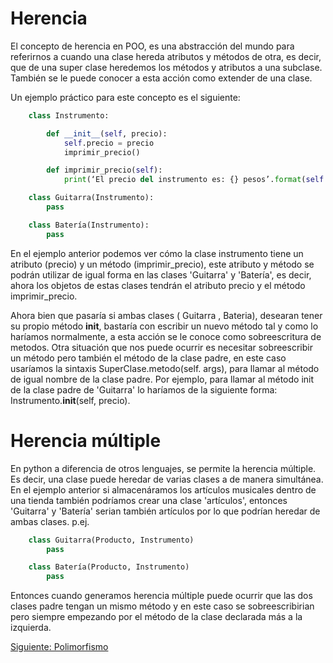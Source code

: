 # Herencia 
 
El concepto de herencia en POO, es una abstracción del mundo para referirnos a cuando una clase hereda atributos y métodos de otra, es decir, que de una super clase heredemos los métodos y atributos a una subclase. También se le puede conocer a esta acción como extender de una clase.

Un ejemplo práctico para este concepto es el siguiente:

```python
    class Instrumento:

        def __init__(self, precio):
            self.precio = precio
            imprimir_precio()

        def imprimir_precio(self):
            print(‘El precio del instrumento es: {} pesos’.format(self.precio))

    class Guitarra(Instrumento):
        pass

    class Batería(Instrumento):
        pass
```

En el ejemplo anterior podemos ver cómo la clase instrumento tiene un atributo (precio) y un método (imprimir_precio), este atributo y método se podrán utilizar de igual forma en las clases 'Guitarra' y 'Batería', es decir, ahora los objetos de estas clases tendrán el atributo precio y el método imprimir_precio.

Ahora bien que pasaría si ambas clases ( Guitarra , Bateria), desearan tener su propio método __init__, bastaría con escribir un nuevo método tal y como lo haríamos normalmente, a esta acción se le conoce como sobreescritura de metodos. Otra situación que nos puede ocurrir es necesitar sobreescribir un método pero también el método de la clase padre, en este caso usaríamos la sintaxis SuperClase.metodo(self. args), para llamar al método de igual nombre de la clase padre. Por ejemplo, para llamar al método init de la clase padre de 'Guitarra' lo haríamos de la siguiente forma: Instrumento.__init__(self, precio).

# Herencia múltiple

En python a diferencia de otros lenguajes, se permite la herencia múltiple. Es decir, una clase puede heredar de varias clases a de manera simultánea. En el ejemplo anterior si almacenáramos los artículos musicales dentro de una tienda también podríamos crear una clase 'artículos', entonces 'Guitarra' y 'Batería' serian también artículos por lo que podrían heredar de ambas clases. p.ej.

```python
    class Guitarra(Producto, Instrumento)
        pass

    class Batería(Producto, Instrumento)
        pass
```

Entonces cuando generamos herencia múltiple puede ocurrir que las dos clases padre tengan un mismo método y en este caso se sobreescribirian pero siempre empezando por el método de la clase declarada más a la izquierda.

[Siguiente: Polimorfismo](/Polimorfismo/Polimorfismo.md)